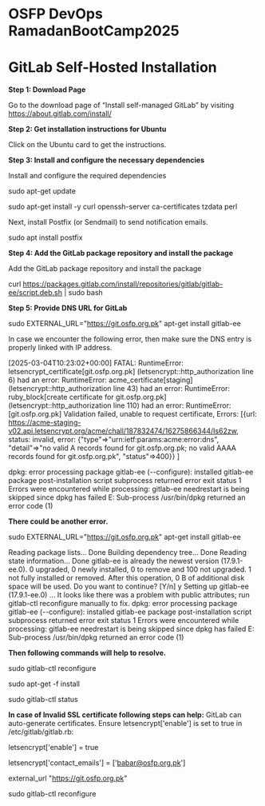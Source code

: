 # OSFP DevOps RamadanBootCamp2025

# GitLab Self-Hosted Installation  

**Step 1: Download Page**

Go to the download page of “Install self-managed GitLab” by visiting https://about.gitlab.com/install/ 

**Step 2: Get installation instructions for Ubuntu**  

Click on the Ubuntu card to get the instructions.  

**Step 3: Install and configure the necessary dependencies** 

Install and configure the required dependencies 

sudo apt-get update 

sudo apt-get install -y curl openssh-server ca-certificates tzdata perl 

Next, install Postfix (or Sendmail) to send notification emails. 

sudo apt install postfix

**Step 4: Add the GitLab package repository and install the package** 

Add the GitLab package repository and install the package 

curl https://packages.gitlab.com/install/repositories/gitlab/gitlab-ee/script.deb.sh | sudo bash 

**Step 5: Provide DNS URL for GitLab**

sudo EXTERNAL_URL="https://git.osfp.org.pk" apt-get install gitlab-ee 

In case we encounter the following error, then make sure the DNS entry is properly linked with IP address.  

[2025-03-04T10:23:02+00:00] FATAL: RuntimeError: letsencrypt_certificate[git.osfp.org.pk] (letsencrypt::http_authorization line 6) had an error: RuntimeError: acme_certificate[staging] (letsencrypt::http_authorization line 43) had an error: RuntimeError: ruby_block[create certificate for git.osfp.org.pk] (letsencrypt::http_authorization line 110) had an error: RuntimeError: [git.osfp.org.pk] Validation failed, unable to request certificate, Errors: [{url: https://acme-staging-v02.api.letsencrypt.org/acme/chall/187832474/16275866344/Is62zw, status: invalid, error: {"type"=>"urn:ietf:params:acme:error:dns", "detail"=>"no valid A records found for git.osfp.org.pk; no valid AAAA records found for git.osfp.org.pk", "status"=>400}} ] 

dpkg: error processing package gitlab-ee (--configure): 
 installed gitlab-ee package post-installation script subprocess returned error exit status 1 
Errors were encountered while processing: 
 gitlab-ee 
needrestart is being skipped since dpkg has failed 
E: Sub-process /usr/bin/dpkg returned an error code (1) 
 

**There could be another error.**  

sudo EXTERNAL_URL="https://git.osfp.org.pk" apt-get install gitlab-ee 

Reading package lists... Done 
Building dependency tree... Done 
Reading state information... Done 
gitlab-ee is already the newest version (17.9.1-ee.0). 
0 upgraded, 0 newly installed, 0 to remove and 100 not upgraded. 
1 not fully installed or removed. 
After this operation, 0 B of additional disk space will be used. 
Do you want to continue? [Y/n] y 
Setting up gitlab-ee (17.9.1-ee.0) ... 
It looks like there was a problem with public attributes; run gitlab-ctl reconfigure manually to fix. 
dpkg: error processing package gitlab-ee (--configure): 
 installed gitlab-ee package post-installation script subprocess returned error exit status 1 
Errors were encountered while processing: 
 gitlab-ee 
needrestart is being skipped since dpkg has failed 
E: Sub-process /usr/bin/dpkg returned an error code (1)  

**Then following commands will help to resolve.**

sudo gitlab-ctl reconfigure 

sudo apt-get -f install   

sudo gitlab-ctl status 


**In case of Invalid SSL certificate  following steps can help:**
GitLab can auto-generate certificates. Ensure letsencrypt['enable'] is set to true in /etc/gitlab/gitlab.rb: 

letsencrypt['enable'] = true 

letsencrypt['contact_emails'] = ['babar@osfp.org.pk']   

external_url "https://git.osfp.org.pk" 

sudo gitlab-ctl reconfigure 
